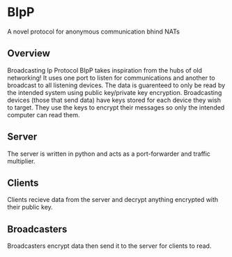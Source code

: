 # BIpP
A novel protocol for anonymous communication bhind NATs

## Overview

Broadcasting Ip Protocol BIpP takes inspiration from the hubs of old networking! It uses one port to listen for communications and another to broadcast to all listening devices. The data is guarenteed to only be read by the intended system using public key/private key encryption. Broadcasting devices (those that send data) have keys stored for each device they wish to target. They use the keys to encrypt their messages so only the intended computer can read them.

## Server

The server is written in python and acts as a port-forwarder and traffic multiplier.

## Clients

Clients recieve data from the server and decrypt anything encrypted with their public key.

## Broadcasters

Broadcasters encrypt data then send it to the server for clients to read.
